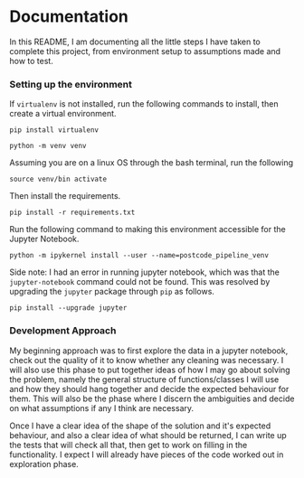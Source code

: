 # Documentation

In this README, I am documenting all the little steps I have taken to complete this project, from environment setup to assumptions made and how to test.

### Setting up the environment

If `virtualenv` is not installed, run the following commands to install, then create a virtual environment.

    pip install virtualenv

    python -m venv venv
    
Assuming you are on a linux OS through the bash terminal, run the following
    
    source venv/bin activate

Then install the requirements.

    pip install -r requirements.txt
    
Run the following command to making this environment accessible for the Jupyter Notebook.

    python -m ipykernel install --user --name=postcode_pipeline_venv
    
Side note: I had an error in running jupyter notebook, which was that the `jupyter-notebook` command could not be found. This was resolved by upgrading the `jupyter` package through `pip` as follows.

    pip install --upgrade jupyter
    
   
### Development Approach

My beginning approach was to first explore the data in a jupyter notebook, check out the quality of it to know whether any cleaning was necessary. I will also use this phase to put together ideas of how I may go about solving the problem, namely the general structure of functions/classes I will use and how they should hang together and decide the expected behaviour for them. This will also be the phase where I discern the ambiguities and decide on what assumptions if any I think are necessary.

Once I have a clear idea of the shape of the solution and it's expected behaviour, and also a clear idea of what should be returned, I can write up the tests that will check all that, then get to work on filling in the functionality. I expect I will already have pieces of the code worked out in exploration phase. 